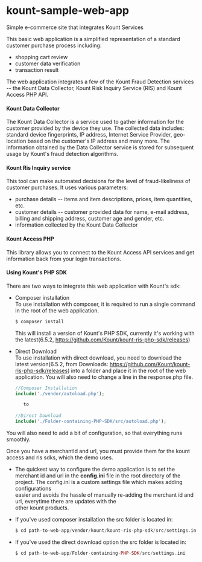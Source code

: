 # kount-sample-web-app

Simple e-commerce site that integrates Kount Services

This basic web application is a simplified representation of a standard customer purchase process including:
* shopping cart review
* customer data verification
* transaction result

The web application integrates a few of the Kount Fraud Detection services -- the Kount Data Collector, Kount Risk Inquiry Service (RIS) and Kount Access PHP API.

#### Kount Data Collector

The Kount Data Collector is a service used to gather information for the customer provided by the device they use. The collected data includes: standard device fingerprints, IP address, Internet Service Provider, geo-location based on the customer's IP address and many more. The information obtained by the Data Collector service is stored for subsequent usage by Kount's fraud detection algorithms.

#### Kount Ris Inquiry service

This tool can make automated decisions for the level of fraud-likeliness of customer purchases. It uses various parameters:
* purchase details -- items and item descriptions, prices, item quantities, etc.
* customer details -- customer provided data for name, e-mail address, billing and shipping address, customer age and gender, etc.
* information collected by the Kount Data Collector

#### Kount Access PHP  

This library allows you to connect to the Kount Access API services and get information back from your login transactions.

#### Using Kount's PHP SDK

There are two ways to integrate this web application with Kount's sdk: 

* Composer installation   
    To use installation with composer, it is required to run a single command in the root of the web application.
  ```php
  $ composer install
  ```
    This will install a version of Kount's PHP SDK, currently it's working with the latest(6.5.2, https://github.com/Kount/kount-ris-php-sdk/releases)
    
* Direct Download  
  To use installation with direct download, you need to download the latest version(6.5.2, from Downloads: https://github.com/Kount/kount-ris-php-sdk/releases) into a folder and place it in the root of the web application.
  You will also need to change a line in the response.php file.
  ```php
  //Composer Installation
  include('./vendor/autoload.php');
  
     to
     
  //Direct Download   
  include('./Folder-containing-PHP-SDK/src/autoload.php');   
  ```

You will also need to add a bit of configuration, so that everything runs smoothly.

Once you have a merchantId and url, you must provide them for the kount access and ris sdks, which the demo uses.

* The quickest way to configure the demo application is to set the merchant id and url in the **config.ini** file 
  in the root directory of the project. The config.ini is a custom settings file which makes adding configurations  
  easier and avoids the hassle of manually re-adding the merchant id and url, everytime there are updates with the   
  other kount products.

* If you've used composer installation the src folder is located in: 
  ```php
  $ cd path-to-web-app/vendor/kount/kount-ris-php-sdk/src/settings.ini
  ```
* If you've used the direct download option the src folder is located in:
  ```php
  $ cd path-to-web-app/Folder-containing-PHP-SDK/src/settings.ini
  ```


